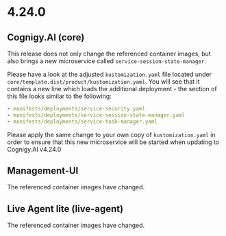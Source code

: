 # 4.24.0
## Cognigy.AI (core)
This release does not only change the referenced container images, but also brings a new microservice called ``service-session-state-manager``.

Please have a look at the adjusted ``kustomization.yaml`` file located under ``core/template.dist/product/kustomization.yaml``. You will see that it contains a new line which loads the additional deployment - the section of this file looks similar to the following:

```yaml
- manifests/deployments/service-security.yaml
- manifests/deployments/service-session-state-manager.yaml
- manifests/deployments/service-task-manager.yaml
```

Please apply the same change to your own copy of ``kustomization.yaml`` in order to ensure that this new microservice will be started when updating to Cognigy.AI v4.24.0

## Management-UI
The referenced container images have changed.

## Live Agent lite (live-agent)
The referenced container images have changed.